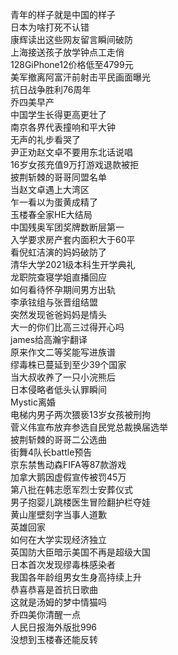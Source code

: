 青年的样子就是中国的样子  
日本为啥打死不认错  
康辉读出这些网友留言瞬间破防  
上海接送孩子放学钟点工走俏  
128GiPhone12价格低至4799元  
美军撤离阿富汗前射击平民画面曝光  
抗日战争胜利76周年  
乔四美早产  
中国学生长得更高更壮了  
南京各界代表撞响和平大钟  
无声的礼步看哭了  
尹正劝赵文卓不要用东北话说唱  
16岁女孩充值9万打游戏退款被拒  
披荆斩棘的哥哥同盟名单  
当赵文卓遇上大湾区  
乍一看以为蛋黄成精了  
玉楼春全家HE大结局  
中国残奥军团奖牌数断层第一  
入学要求房产套内面积大于60平  
看倪虹洁演的妈妈破防了  
清华大学2021级本科生开学典礼  
龙职院查寝学姐直播回应  
如何看待怀孕期间男方出轨  
李承铉组与张晋组结盟  
突然发现爸爸妈妈是情头  
大一的你们比高三过得开心吗  
james给高瀚宇翻译  
原来作文二等奖能写进族谱  
缪毒株已蔓延到至少39个国家  
当大叔收养了一只小浣熊后  
日本侵略者低头认罪瞬间  
Mystic离婚  
电梯内男子两次猥亵13岁女孩被刑拘  
菅义伟宣布放弃参选自民党总裁换届选举  
披荆斩棘的哥哥二公选曲  
街舞4队长battle预告  
京东禁售动森FIFA等87款游戏  
加拿大鹅因虚假宣传被罚45万  
第八批在韩志愿军烈士安葬仪式  
男子抱婴儿跳楼医生冒险翻护栏夺娃  
黄山崖壁刻字当事人道歉  
英雄回家  
如何在大学实现经济独立  
英国防大臣暗示美国不再是超级大国  
日本首次发现缪毒株感染者  
我国各年龄组男女生身高持续上升  
恭喜恭喜是首抗日歌曲  
这就是汤姆的梦中情猫吗  
乔四美你清醒一点  
人民日报海外版批996  
没想到玉楼春还能反转  
